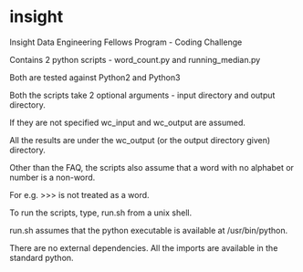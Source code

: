 # insight

Insight Data Engineering Fellows Program - Coding Challenge

Contains 2 python scripts - word_count.py and running_median.py

Both are tested against Python2 and Python3

Both the scripts take 2 optional arguments - input directory and output directory.

If they are not specified wc_input and wc_output are assumed.

All the results are under the wc_output (or the output directory given) directory.

Other than the FAQ, the scripts also assume that a word with no alphabet or number is a non-word. 

For e.g. >>> is not treated as a word. 

To run the scripts, type, run.sh from a unix shell.

run.sh assumes that the python executable is available at /usr/bin/python.

There are no external dependencies. All the imports are available in the standard python.
